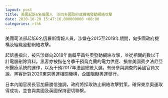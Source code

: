 ```yaml
---
layout: post
title: 美國起訴6名俄國人　涉向多國政府或機構發動網絡攻擊
date: 2020-10-20 15:47:16.000000000 +08:00
categories: rthk
---
```


美國司法部起訴6名俄羅斯情報人員，涉嫌在2015至2019年期間，向多國政府機構及組織發動網絡攻擊。

起訴書指出，被告涉嫌向2018年南韓平昌冬奧發動網絡攻擊，並從相關的數以千計電腦刪除資料。黑客亦被指在冬季干預烏克蘭的電力供應、損害美國賓夕法尼亞州醫療系統的運作，以及干預2017年法國總統大選。有份參與調查的英國官員又說，黑客針對2020東京奧運相關機構，企圖阻礙奧運舉行。

日本內閣官房長官加藤勝信強調，政府將採取防止網絡攻擊對策，確保東京奧運取得成功，並會與美國及英國保持密切聯繫。
